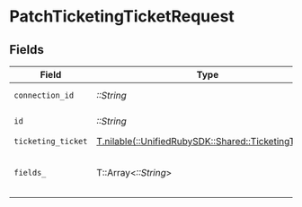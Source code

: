 # PatchTicketingTicketRequest


## Fields

| Field                                                                                          | Type                                                                                           | Required                                                                                       | Description                                                                                    |
| ---------------------------------------------------------------------------------------------- | ---------------------------------------------------------------------------------------------- | ---------------------------------------------------------------------------------------------- | ---------------------------------------------------------------------------------------------- |
| `connection_id`                                                                                | *::String*                                                                                     | :heavy_check_mark:                                                                             | ID of the connection                                                                           |
| `id`                                                                                           | *::String*                                                                                     | :heavy_check_mark:                                                                             | ID of the Ticket                                                                               |
| `ticketing_ticket`                                                                             | [T.nilable(::UnifiedRubySDK::Shared::TicketingTicket)](../../models/shared/ticketingticket.md) | :heavy_minus_sign:                                                                             | N/A                                                                                            |
| `fields_`                                                                                      | T::Array<*::String*>                                                                           | :heavy_minus_sign:                                                                             | Comma-delimited fields to return                                                               |